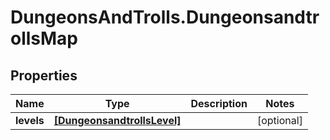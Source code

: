 # DungeonsAndTrolls.DungeonsandtrollsMap

## Properties

Name | Type | Description | Notes
------------ | ------------- | ------------- | -------------
**levels** | [**[DungeonsandtrollsLevel]**](DungeonsandtrollsLevel.md) |  | [optional] 


